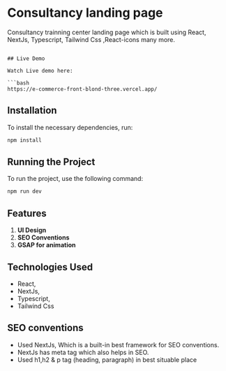 # Consultancy landing page

Consultancy trainning center landing page which is built using React, NextJs, Typescript, Tailwind Css ,React-icons many more.

````

## Live Demo

Watch Live demo here:

```bash
https://e-commerce-front-blond-three.vercel.app/
````

## Installation

To install the necessary dependencies, run:

```bash
npm install
```

## Running the Project

To run the project, use the following command:

```bash
npm run dev
```

## Features

1. **UI Design**
2. **SEO Conventions**
3. **GSAP for animation**

## Technologies Used

- React,
- NextJs,
- Typescript,
- Tailwind Css

## SEO conventions

- Used NextJs, Which is a built-in best framework for SEO conventions.
- NextJs has meta tag which also helps in SEO.
- Used h1,h2 & p tag (heading, paragraph) in best situable place
